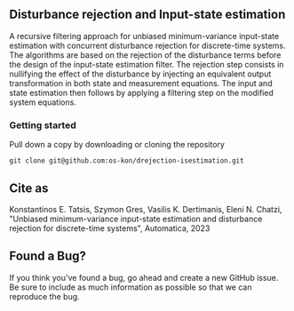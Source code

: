 ## Disturbance rejection and Input-state estimation

A recursive filtering approach for unbiased minimum-variance input-state estimation with concurrent disturbance rejection for discrete-time systems. The algorithms are based on the rejection of the
disturbance terms before the design of the input-state estimation filter. The rejection step consists in nullifying the effect of the disturbance by injecting an equivalent output transformation in both state and measurement equations. The input and state estimation then follows by applying a filtering step on the modified system equations.

### Getting started

Pull down a copy by downloading or cloning the repository

```shell
git clone git@github.com:os-kon/drejection-isestimation.git
```

## Cite as

Konstantinos E. Tatsis, Szymon Gres, Vasilis K. Dertimanis, Eleni N. Chatzi, "Unbiased minimum-variance input-state estimation and
disturbance rejection for discrete-time systems", Automatica, 2023

## Found a Bug?
If you think you've found a bug, go ahead and create a new GitHub issue. Be sure to include as much information as possible so that we can reproduce the bug.
